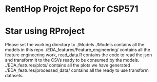 # RentHop Projct Repo for CSP571
# Star using RProject

Please set the working directory to ./Models
./Models contains all the models in this repo
./EDA_features/Feature_engineering/  contains all the feature engineering work, read_data.R contains the code to read the json and transform it to the CSVs ready to be consumed by the models.
./EDA_features/plots/ contains all the plots we have generated
./EDA_features/processed_data/ contains all the ready to use transform datasets.

